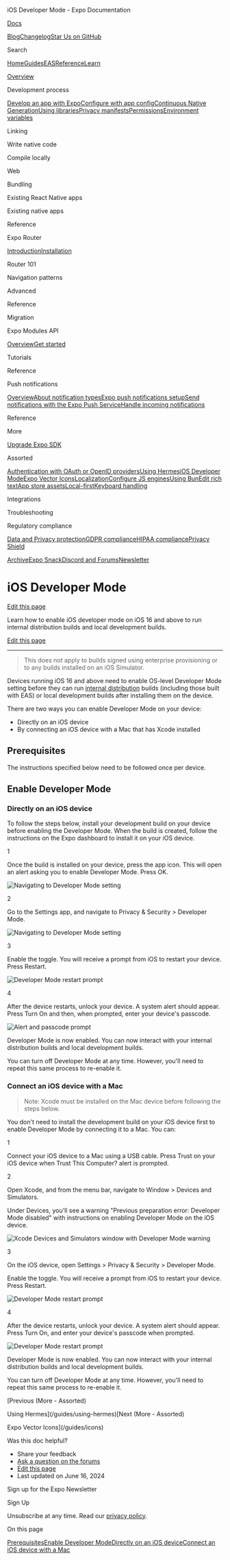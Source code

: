 iOS Developer Mode - Expo Documentation

[Docs](/)

[Blog](https://expo.dev/blog)[Changelog](https://expo.dev/changelog)[Star Us on GitHub](https://github.com/expo/expo)

Search

[Home](/)[Guides](/guides/overview)[EAS](/eas)[Reference](/versions/latest)[Learn](/tutorial/overview)

[Overview](/guides/overview)

Development process

[Develop an app with Expo](/workflow/overview)[Configure with app config](/workflow/configuration)[Continuous Native Generation](/workflow/continuous-native-generation)[Using libraries](/workflow/using-libraries)[Privacy manifests](/guides/apple-privacy)[Permissions](/guides/permissions)[Environment variables](/guides/environment-variables)

Linking

Write native code

Compile locally

Web

Bundling

Existing React Native apps

Existing native apps

Reference

Expo Router

[Introduction](/router/introduction)[Installation](/router/installation)

Router 101

Navigation patterns

Advanced

Reference

Migration

Expo Modules API

[Overview](/modules/overview)[Get started](/modules/get-started)

Tutorials

Reference

Push notifications

[Overview](/push-notifications/overview)[About notification types](/push-notifications/what-you-need-to-know)[Expo push notifications setup](/push-notifications/push-notifications-setup)[Send notifications with the Expo Push Service](/push-notifications/sending-notifications)[Handle incoming notifications](/push-notifications/receiving-notifications)

Reference

More

[Upgrade Expo SDK](/workflow/upgrading-expo-sdk-walkthrough)

Assorted

[Authentication with OAuth or OpenID providers](/guides/authentication)[Using Hermes](/guides/using-hermes)[iOS Developer Mode](/guides/ios-developer-mode)[Expo Vector Icons](/guides/icons)[Localization](/guides/localization)[Configure JS engines](/guides/configuring-js-engines)[Using Bun](/guides/using-bun)[Edit rich text](/guides/editing-richtext)[App store assets](/guides/store-assets)[Local-first](/guides/local-first)[Keyboard handling](/guides/keyboard-handling)

Integrations

Troubleshooting

Regulatory compliance

[Data and Privacy protection](/regulatory-compliance/data-and-privacy-protection)[GDPR compliance](/regulatory-compliance/gdpr)[HIPAA compliance](/regulatory-compliance/hipaa)[Privacy Shield](/regulatory-compliance/privacy-shield)

[Archive](/archive)[Expo Snack](https://snack.expo.dev)[Discord and Forums](https://chat.expo.dev)[Newsletter](https://expo.dev/mailing-list/signup)

iOS Developer Mode
==================

[Edit this page](https://github.com/expo/expo/edit/main/docs/pages/guides/ios-developer-mode.mdx)

Learn how to enable iOS developer mode on iOS 16 and above to run internal distribution builds and local development builds.

[Edit this page](https://github.com/expo/expo/edit/main/docs/pages/guides/ios-developer-mode.mdx)

---

> This does not apply to builds signed using enterprise provisioning or to any builds installed on an iOS Simulator.

Devices running iOS 16 and above need to enable OS-level Developer Mode setting before they can run [internal distribution](/build/internal-distribution) builds (including those built with EAS) or local development builds after installing them on the device.

There are two ways you can enable Developer Mode on your device:

* Directly on an iOS device
* By connecting an iOS device with a Mac that has Xcode installed

Prerequisites
-------------

The instructions specified below need to be followed once per device.

Enable Developer Mode
---------------------

### Directly on an iOS device

To follow the steps below, install your development build on your device before enabling the Developer Mode. When the build is created, follow the instructions on the Expo dashboard to install it on your iOS device.

1

Once the build is installed on your device, press the app icon. This will open an alert asking you to enable Developer Mode. Press OK.

![Navigating to Developer Mode setting](/static/images/ios-dev-mode/ios-16-developer-mode-0.jpg)

2

Go to the Settings app, and navigate to Privacy & Security > Developer Mode.

![Navigating to Developer Mode setting](/static/images/ios-dev-mode/ios-16-developer-mode-1.png)

3

Enable the toggle. You will receive a prompt from iOS to restart your device. Press Restart.

![Developer Mode restart prompt](/static/images/ios-dev-mode/ios-16-developer-mode-2.png)

4

After the device restarts, unlock your device. A system alert should appear. Press Turn On and then, when prompted, enter your device's passcode.

![Alert and passcode prompt](/static/images/ios-dev-mode/ios-16-developer-mode-3.png)

Developer Mode is now enabled. You can now interact with your internal distribution builds and local development builds.

You can turn off Developer Mode at any time. However, you'll need to repeat this same process to re-enable it.

### Connect an iOS device with a Mac

> Note: Xcode must be installed on the Mac device before following the steps below.

You don't need to install the development build on your iOS device first to enable Developer Mode by connecting it to a Mac. You can:

1

Connect your iOS device to a Mac using a USB cable. Press Trust on your iOS device when Trust This Computer? alert is prompted.

2

Open Xcode, and from the menu bar, navigate to Window > Devices and Simulators.

Under Devices, you'll see a warning "Previous preparation error: Developer Mode disabled" with instructions on enabling Developer Mode on the iOS device.

![Xcode Devices and Simulators window with Developer Mode warning](/static/images/ios-dev-mode/with-xcode-01.png)

3

On the iOS device, open Settings > Privacy & Security > Developer Mode.

Enable the toggle. You will receive a prompt from iOS to restart your device. Press Restart.

![Developer Mode restart prompt](/static/images/ios-dev-mode/with-xcode-02.png)

4

After the device restarts, unlock your device. A system alert should appear. Press Turn On, and enter your device's passcode when prompted.

![Developer Mode restart prompt](/static/images/ios-dev-mode/with-xcode-03.jpg)

Developer Mode is now enabled. You can now interact with your internal distribution builds and local development builds.

You can turn off Developer Mode at any time. However, you'll need to repeat this same process to re-enable it.

[Previous (More - Assorted)

Using Hermes](/guides/using-hermes)[Next (More - Assorted)

Expo Vector Icons](/guides/icons)

Was this doc helpful?

* Share your feedback
* [Ask a question on the forums](https://chat.expo.dev/)
* [Edit this page](https://github.com/expo/expo/edit/main/docs/pages/guides/ios-developer-mode.mdx)
* Last updated on June 16, 2024

Sign up for the Expo Newsletter

Sign Up

Unsubscribe at any time. Read our [privacy policy](https://expo.dev/privacy).

On this page

[Prerequisites](/guides/ios-developer-mode/#prerequisites)[Enable Developer Mode](/guides/ios-developer-mode/#enable-developer-mode)[Directly on an iOS device](/guides/ios-developer-mode/#directly-on-an-ios-device)[Connect an iOS device with a Mac](/guides/ios-developer-mode/#connect-an-ios-device-with-a-mac)